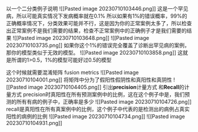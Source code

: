 以一个二分类例子说明
![[Pasted image 20230710103446.png]]
这是一个罕见病，所以可能真实情况下发病概率就在0.1%
所以如果有1%的错误概率，99%的正确概率情况下，分类效果可能并不行，这是因为你的正常案例太多了，所以检查出正常案例不是我们需要的结果，检查不正常案例中的正确例子才是我们需要的结果
![[Pasted image 20230710103648.png]]
![[Pasted image 20230710103735.png]]
如果你这个1%的错误完全覆盖了诊断出罕见病的案例，那你的模型类似于无效的模型。
![[Pasted image 20230710103858.png]]
这就是所谓的1>0.5，1%的模型可能好过0.5的模型

这个时候就需要混淆矩阵 fusion metrics
![[Pasted image 20230710104001.png]]
将矩阵中分为了假阳性假阴性和真阳性和真阴性
![[Pasted image 20230710104405.png]]
引出**precision**计量方式 和**Recall**的计量方式
precision时真阳性在所有预测案例中的比例，这在这个例子中是，我们预测的所有有病的例子中，正确率是多少
![[Pasted image 20230710104726.png]]
recall是真阳性在所有真案例中的比例，这个例子中代表的是检测出的病例占真实阳性的病例的比例
![[Pasted image 20230710104734.png]]
![[Pasted image 20230710104931.png]]
